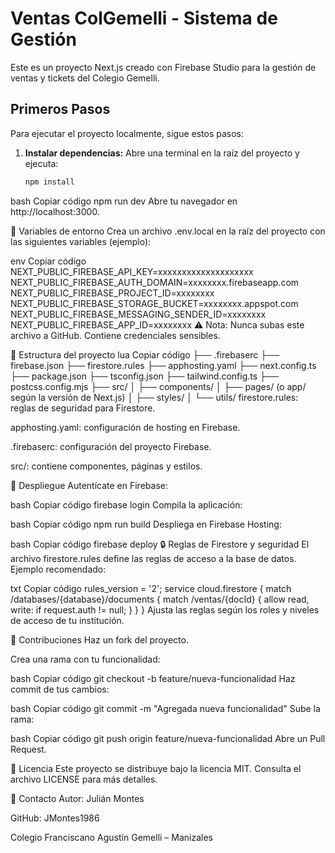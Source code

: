 # Ventas ColGemelli - Sistema de Gestión

Este es un proyecto Next.js creado con Firebase Studio para la gestión de ventas y tickets del Colegio Gemelli.

## Primeros Pasos

Para ejecutar el proyecto localmente, sigue estos pasos:

1.  **Instalar dependencias:**
    Abre una terminal en la raíz del proyecto y ejecuta:
    ```bash
    npm install
    ```

bash
Copiar código
npm run dev
Abre tu navegador en http://localhost:3000.

🔑 Variables de entorno
Crea un archivo .env.local en la raíz del proyecto con las siguientes variables (ejemplo):

env
Copiar código
NEXT_PUBLIC_FIREBASE_API_KEY=xxxxxxxxxxxxxxxxxxxx
NEXT_PUBLIC_FIREBASE_AUTH_DOMAIN=xxxxxxxx.firebaseapp.com
NEXT_PUBLIC_FIREBASE_PROJECT_ID=xxxxxxxx
NEXT_PUBLIC_FIREBASE_STORAGE_BUCKET=xxxxxxxx.appspot.com
NEXT_PUBLIC_FIREBASE_MESSAGING_SENDER_ID=xxxxxxxx
NEXT_PUBLIC_FIREBASE_APP_ID=xxxxxxxx
⚠️ Nota: Nunca subas este archivo a GitHub. Contiene credenciales sensibles.

📂 Estructura del proyecto
lua
Copiar código
├── .firebaserc
├── firebase.json
├── firestore.rules
├── apphosting.yaml
├── next.config.ts
├── package.json
├── tsconfig.json
├── tailwind.config.ts
├── postcss.config.mjs
├── src/
│   ├── components/
│   ├── pages/  (o app/ según la versión de Next.js)
│   ├── styles/
│   └── utils/
firestore.rules: reglas de seguridad para Firestore.

apphosting.yaml: configuración de hosting en Firebase.

.firebaserc: configuración del proyecto Firebase.

src/: contiene componentes, páginas y estilos.

🚀 Despliegue
Autentícate en Firebase:

bash
Copiar código
firebase login
Compila la aplicación:

bash
Copiar código
npm run build
Despliega en Firebase Hosting:

bash
Copiar código
firebase deploy
🔒 Reglas de Firestore y seguridad
El archivo firestore.rules define las reglas de acceso a la base de datos.
Ejemplo recomendado:

txt
Copiar código
rules_version = '2';
service cloud.firestore {
  match /databases/{database}/documents {
    match /ventas/{docId} {
      allow read, write: if request.auth != null;
    }
  }
}
Ajusta las reglas según los roles y niveles de acceso de tu institución.

🤝 Contribuciones
Haz un fork del proyecto.

Crea una rama con tu funcionalidad:

bash
Copiar código
git checkout -b feature/nueva-funcionalidad
Haz commit de tus cambios:

bash
Copiar código
git commit -m "Agregada nueva funcionalidad"
Sube la rama:

bash
Copiar código
git push origin feature/nueva-funcionalidad
Abre un Pull Request.

📜 Licencia
Este proyecto se distribuye bajo la licencia MIT.
Consulta el archivo LICENSE para más detalles.

📧 Contacto
Autor: Julián Montes

GitHub: JMontes1986

Colegio Franciscano Agustín Gemelli – Manizales
